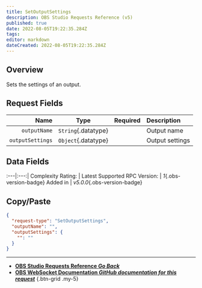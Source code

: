 ```yaml
---
title: SetOutputSettings
description: OBS Studio Requests Reference (v5)
published: true
date: 2022-08-05T19:22:35.284Z
tags: 
editor: markdown
dateCreated: 2022-08-05T19:22:35.284Z
---
```


## Overview
Sets the settings of an output.

## Request Fields
Name | Type | Required| Description |
----:|:----:|:-------:|:------------|
`outputName` | `String`{.datatype} | <i class="mdi mdi-check-bold"></i> | Output name
`outputSettings` | `Object`{.datatype} | <i class="mdi mdi-check-bold"></i> | Output settings

## Data Fields
:---|:---:|
Complexity Rating: | <span class="stars stars--4"></span>
Latest Supported RPC Version: | *1*{.obs-version-badge}
Added in | *v5.0.0*{.obs-version-badge}

## Copy/Paste
```json
{
  "request-type": "SetOutputSettings",
  "outputName": "",
  "outputSettings": {
    "": ""
  }
}
```

---

- [<i class="mdi mdi-chevron-left"></i>**OBS Studio Requests Reference *Go Back***](/en/Broadcasters/OBS/Requests)
- [<i class="mdi mdi-github"></i> **OBS WebSocket Documentation *GitHub documentation for this request***](https://github.com/obsproject/obs-websocket/blob/master/docs/generated/protocol.md#setoutputsettings)
{.btn-grid .my-5}